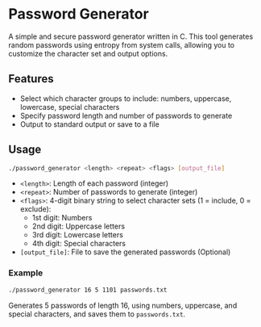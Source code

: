 # Password Generator

A simple and secure password generator written in C.
This tool generates random passwords using entropy from system calls, allowing you to customize the character set and output options.

## Features

* Select which character groups to include: numbers, uppercase, lowercase, special characters
* Specify password length and number of passwords to generate
* Output to standard output or save to a file

## Usage

```sh
./password_generator <length> <repeat> <flags> [output_file]
```

* `<length>`: Length of each password (integer)
* `<repeat>`: Number of passwords to generate (integer)
* `<flags>`: 4-digit binary string to select character sets (1 = include, 0 = exclude):
    * 1st digit: Numbers
    * 2nd digit: Uppercase letters
    * 3rd digit: Lowercase letters
    * 4th digit: Special characters
* `[output_file]`: File to save the generated passwords (Optional)

### Example

```sh
./password_generator 16 5 1101 passwords.txt
```

Generates 5 passwords of length 16, using numbers, uppercase, and special characters, and saves them to `passwords.txt`.
